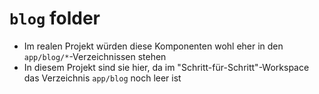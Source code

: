 # `blog` folder

- Im realen Projekt würden diese Komponenten wohl eher in den `app/blog/*`-Verzeichnissen stehen
- In diesem Projekt sind sie hier, da im "Schritt-für-Schritt"-Workspace das Verzeichnis `app/blog` noch leer ist
